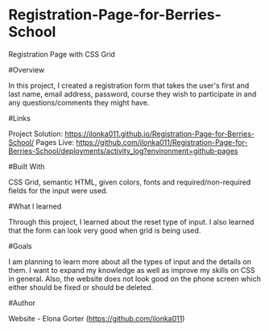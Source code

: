# Registration-Page-for-Berries-School
Registration Page with CSS Grid 

#Overview 

In this project, I created a registration form that takes the user's first and last name, email address, password, course they wish to participate in and 
any questions/comments they might have. 


#Links 

Project Solution: https://ilonka011.github.io/Registration-Page-for-Berries-School/
Pages Live: https://github.com/ilonka011/Registration-Page-for-Berries-School/deployments/activity_log?environment=github-pages

#Built With

CSS Grid, semantic HTML, given colors, fonts and required/non-required fields for the input were used.

#What I learned

Through this project, I learned about the reset type of input. I also learned that the form can look very good when grid is being used. 

#Goals 

I am planning to learn more about all the types of input and the details on them. I want to expand my knowledge as well as improve my skills on CSS in general.
Also, the website does not look good on the phone screen which either should be fixed or should be deleted. 

#Author 

Website - Elona Gorter (https://github.com/ilonka011)
